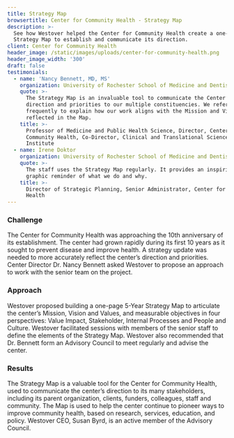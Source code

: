 ```yaml
---
title: Strategy Map
browsertitle: Center for Community Health - Strategy Map
description: >-
  See how Westover helped the Center for Community Health create a one-page
  Strategy Map to establish and communicate its direction.
client: Center for Community Health
header_image: /static/images/uploads/center-for-community-health.png
header_image_width: '300'
draft: false
testimonials:
  - name: 'Nancy Bennett, MD, MS'
    organization: University of Rochester School of Medicine and Dentistry
    quote: >-
      The Strategy Map is an invaluable tool to communicate the Center’s
      direction and priorities to our multiple constituencies. We refer to it
      frequently to explain how our work aligns with the Mission and Vision
      reflected in the Map.
    title: >-
      Professor of Medicine and Public Health Science, Director, Center for
      Community Health, Co-Director, Clinical and Translational Science
      Institute
  - name: Irene Doktor
    organization: University of Rochester School of Medicine and Dentistry
    quote: >-
      The staff uses the Strategy Map regularly. It provides an inspiring
      graphic reminder of what we do and why.
    title: >-
      Director of Strategic Planning, Senior Administrator, Center for Community
      Health
---
```

### Challenge
The Center for Community Health was approaching the 10th anniversary of its establishment. The center had grown rapidly during its first 10 years as it sought to prevent disease and improve health.  A strategy update was needed to more accurately reflect the center’s direction and priorities. Center Director Dr. Nancy Bennett asked Westover to propose an approach to work with the senior team on the project.

### Approach
Westover proposed building a one-page 5-Year Strategy Map to articulate the center’s Mission, Vision and Values, and measurable objectives in four perspectives: Value Impact, Stakeholder, Internal Processes and People and Culture. Westover facilitated sessions with members of the senior staff to define the elements of the Strategy Map. Westover also recommended that Dr. Bennett form an Advisory Council to meet regularly and advise the center.

### Results
The Strategy Map is a valuable tool for the Center for Community Health, used to communicate the center’s direction to its many stakeholders, including its parent organization, clients, funders, colleagues, staff and community. The Map is used to help the center continue to pioneer ways to improve community health, based on research, services, education, and policy. Westover CEO, Susan Byrd, is an active member of the Advisory Council.

